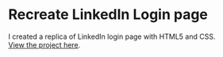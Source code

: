 # Recreate LinkedIn Login page

I created a replica of LinkedIn login page with HTML5 and CSS.
<br>
[View the project here](https://oyelakin-mercy.github.io/LinkedIn-Login-page/).

